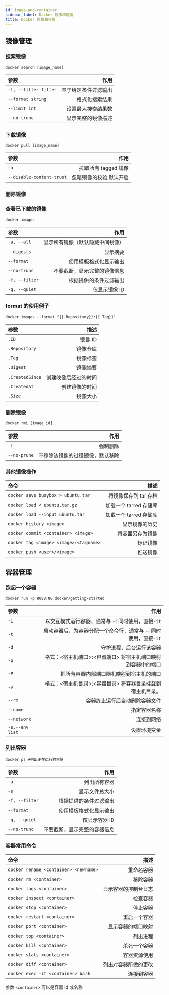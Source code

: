 ```yaml
---
id: image-and-container
sidebar_label: Docker 镜像和容器
title: Docker 镜像和容器
---
```


## 镜像管理

### 搜索镜像

```shell
docker search [image_name]
```

| 参数                  |                 作用 |
| :-------------------- | -------------------: |
| `-f, --filter filter` | 基于给定条件过滤输出 |
| `--format string`     |       格式化搜索结果 |
| `--limit int`         |   设置最大搜索结果数 |
| `--no-trunc`          |   显示完整的镜像描述 |

### 下载镜像

```shell
docker pull [image_name]
```

| 参数                      |                    作用 |
| :------------------------ | ----------------------: |
| `-a`                      |    拉取所有 tagged 镜像 |
| `--disable-content-trust` | 忽略镜像的校验,默认开启 |

### 删除镜像

### 查看已下载的镜像

```shell
docker images
```

| 参数           |                             作用 |
| :------------- | -------------------------------: |
| `-a, --all`    | 显示所有镜像（默认隐藏中间镜像） |
| `--digests`    |                         显示摘要 |
| `--format`     |           使用模板格式化显示输出 |
| `--no-trunc`   |     不要截断，显示完整的镜像信息 |
| `-f, --filter` |           根据提供的条件过滤输出 |
| `-q, --quiet`  |                    仅显示镜像 ID |

### format 的使用例子

```shell
docker images --format "{{.Repository}}:{{.Tag}}"
```

| 参数            |                 描述 |
| :-------------- | -------------------: |
| `.ID`           |              镜像 ID |
| `.Repository`   |             镜像仓库 |
| `.Tag`          |             镜像标签 |
| `.Digest`       |             镜像摘要 |
| `.CreatedSince` | 创建映像后经过的时间 |
| `.CreatedAt`    |       创建镜像的时间 |
| `.Size`         |             镜像大小 |

### 删除镜像

```shell
docker rmi [image_id]
```

| 参数         |                             作用 |
| :----------- | -------------------------------: |
| `-f`         |                         强制删除 |
| `--no-prune` | 不移除该镜像的过程镜像，默认移除 |

### 其他镜像操作

| 命令                                   |                   描述 |
| :------------------------------------- | ---------------------: |
| `docker save busybox > ubuntu.tar`     |  将镜像保存到 tar 存档 |
| `docker load < ubuntu.tar.gz`          | 加载一个 tarred 存储库 |
| `docker load --input ubuntu.tar`       | 加载一个 tarred 存储库 |
| `docker history <image>`               |         显示镜像的历史 |
| `docker commit <container> <image>`    |       将容器另存为镜像 |
| `docker tag <image> <image>:<tagname>` |               标记镜像 |
| `docker push <user>/<image>`           |               推送镜像 |

## 容器管理

### 跑起一个容器

```shell
docker run -p 8088:80 docker/getting-started
```

| 参数            |                                                            作用 |
| :-------------- | --------------------------------------------------------------: |
| `-i`            |               以交互模式运行容器，通常与 -t 同时使用，直接`-it` |
| `-t`            | 启动容器后，为容器分配一个命令行，通常与 -i 同时使用，直接`-it` |
| `-d`            |                                        守护进程，后台运行该容器 |
| `-p`            |    格式：<宿主机端口>:<容器端口> 将宿主机端口映射到容器中的端口 |
| `-P`            |                        把所有容器内部端口随机映射到宿主机的端口 |
| `-v`            |      格式：<宿主机目录>:<容器目录> 将容器目录挂载到宿主机目录。 |
| `--rm`          |                                  容器终止运行后自动删除容器文件 |
| `--name`        |                                                    指定容器名称 |
| `--network`     |                                                      连接到网络 |
| `-e,--env list` |                                                    设置环境变量 |

### 列出容器

```shell
docker ps #列出正在运行的容器
```

| 参数           |                         作用 |
| :------------- | ---------------------------: |
| `-a`           |                 列出所有容器 |
| `-s`           |               显示文件总大小 |
| `-f, --filter` |       根据提供的条件过滤输出 |
| `--format `    |       使用模板格式化显示输出 |
| `-q, --quiet`  |                仅显示容器 ID |
| `--no-trunc`   | 不要截断，显示完整的容器信息 |

### 容器常用命令

| 命令                                  |                 描述 |
| :------------------------------------ | -------------------: |
| `docker rename <container> <newname>` |           重命名容器 |
| `docker rm <container>`               |             移除容器 |
| `docker logs <container>`             | 显示容器的控制台日志 |
| `docker inspect <container>`          |             检查容器 |
| `docker stop <container>`             |             停止容器 |
| `docker restart <container>`          |         重启一个容器 |
| `docker port <container>`             |   显示容器的端口映射 |
| `docker top <container>`              |             列出进程 |
| `docker kill <container>`             |         杀死一个容器 |
| `docker stats <container>`            |         容器资源使用 |
| `docker diff <container>`             | 列出对容器所做的更改 |
| `docker exec -it <container> bash`    |           连接到容器 |

参数 `<container>` 可以是容器 id 或名称
